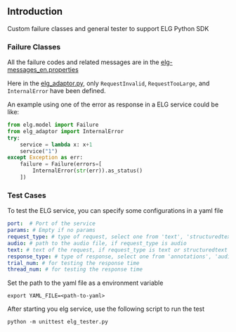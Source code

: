 ## Introduction
Custom failure classes and general tester to support ELG Python SDK


### Failure Classes

All the failure codes and related messages are in the [elg-messages_en.properties](elg-messages_en.properties)

Here in the [elg_adaptor.py](elg_adaptor.py), 
only `RequestInvalid`, `RequestTooLarge`, and `InternalError` have been defined.

An example using one of the error as response in a ELG service could be like:

```python
from elg.model import Failure
from elg_adaptor import InternalError
try:
    service = lambda x: x+1
    service("1")
except Exception as err:
    failure = Failure(errors=[
        InternalError(str(err)).as_status()
    ])
```

### Test Cases

To test the ELG service, you can specify some configurations in a yaml file
```yaml
port:  # Port of the service
params: # Empty if no params
request_type: # type of request, select one from 'text', 'structuredtext', 'audio'
audio: # path to the audio file, if request_type is audio
text: # text of the request, if request_type is text or structuredtext
response_type: # type of response, select one from 'annotations', 'audio', 'classification', 'texts'
trial_num: # for testing the response time
thread_num: # for testing the response time
```

Set the path to the yaml file as a environment variable
```shell
export YAML_FILE=<path-to-yaml>
```

After starting you elg service, use the following script to run the test
```shell
python -m unittest elg_tester.py
```
 
